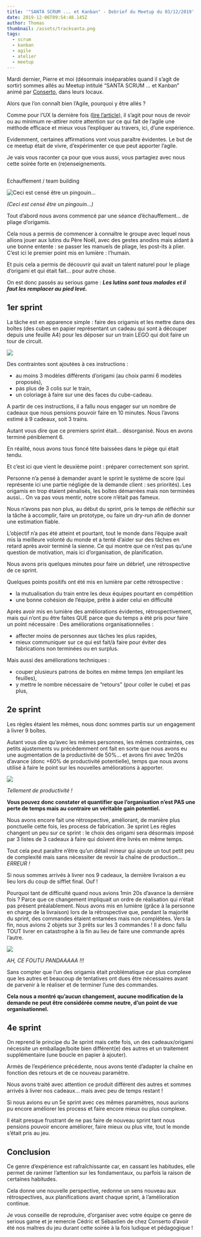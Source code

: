 ```yaml
---
title: '"SANTA SCRUM ... et Kanban" - Debrief du Meetup du 03/12/2019'
date: 2019-12-06T09:54:48.145Z
author: Thomas
thumbnail: /assets/tracksanta.png
tags:
  - scrum
  - kanban
  - agile
  - atelier
  - meetup
---
```

Mardi dernier, Pierre et moi (désormais inséparables quand il s’agit de sortir) sommes allés au Meetup intitulé “SANTA SCRUM ... et Kanban” animé par [Conserto](https://conserto.pro/), dans leurs locaux.

Alors que l’on connaît bien l’Agile, pourquoi y être allés ? 

Comme pour l’UX la dernière fois ([lire l’article](https://www.commit42.com/blog/l-importance-de-l-ui-ux-pour-developper-rapidement-son-business-debrief-du-meetup-du-21-11-19/)), il s’agit pour nous de revoir ou au minimum re-attirer notre attention sur ce qui fait de l’agile une méthode efficace et mieux vous l’expliquer au travers, ici, d’une expérience.

Evidemment, certaines affirmations vont vous paraître évidentes. Le but de ce meetup était de vivre, d’expérimenter ce que peut apporter l’agile.

Je vais vous raconter ça pour que vous aussi, vous partagiez avec nous cette soirée forte en (re)enseignements. 

## 
Echauffement / team building



![Ceci est censé être un pingouin…](/assets/origamipingouin.png "(Ceci est censé être un pingouin…)")

_(Ceci est censé être un pingouin…)_


Tout d’abord nous avons commencé par une séance d’échauffement… de pliage d’origamis.

Cela nous a permis de commencer à connaître le groupe avec lequel nous allions jouer aux lutins du Père Noël, avec des gestes anodins mais aidant à une bonne entente : se passer les manuels de pliage, les post-its à plier. 
C’est ici le premier point mis en lumière : l’humain.

Et puis cela a permis de découvrir qui avait un talent naturel pour le pliage d’origami et qui était fait… pour autre chose.

On est donc passés au serious game : **_Les lutins sont tous malades et il faut les remplacer au pied levé._** 

## 1er sprint

La tâche est en apparence simple : faire des origamis et les mettre dans des boîtes (des cubes en papier représentant un cadeau qui sont à découper depuis une feuille A4) pour les déposer sur un train LEGO qui doit faire un tour de circuit.

![](/assets/tracksanta.png)

Des contraintes sont ajoutées à ces instructions : 
- au moins 3 modèles différents d’origami (au choix parmi 6 modèles proposés), 
- pas plus de 3 colis sur le train, 
- un coloriage à faire sur une des faces du cube-cadeau.

A partir de ces instructions, il a fallu nous engager sur un nombre de cadeaux que nous pensions pouvoir faire en 10 minutes. Nous l’avons estimé à 9 cadeaux, soit 3 trains.

Autant vous dire que ce premiers sprint était… désorganisé. Nous en avons terminé péniblement 6.

En réalité, nous avons tous foncé tête baissées dans le piège qui était tendu.

Et c’est ici que vient le deuxième point : préparer correctement son sprint.

Personne n’a pensé à demander avant le sprint le système de score (qui représente ici une partie négligée de la demande client : ses priorités). Les origamis en trop étaient pénalisés, les boîtes démarrées mais non terminées aussi... On va pas vous mentir, notre score n’était pas fameux. 

Nous n’avons pas non plus, au début du sprint, pris le temps de réfléchir sur la tâche à accomplir, faire un prototype, ou faire un dry-run afin de donner une estimation fiable.

L’objectif n’a pas été atteint et pourtant, tout le monde dans l’équipe avait mis la meilleure volonté du monde et a tenté d’aider sur des tâches en retard après avoir terminé la sienne.
Ce qui montre que ce n’est pas qu’une question de motivation, mais ici d’organisation, de planification.

Nous avons pris quelques minutes pour faire un débrief, une rétrospective de ce sprint. 

Quelques points positifs ont été mis en lumière par cette rétrospective :
- la mutualisation du train entre les deux équipes pourtant en compétition
- une bonne cohésion de l’équipe, prête à aider celui en difficulté

Après avoir mis en lumière des améliorations évidentes, rétrospectivement, mais qui n’ont pu être faites QUE parce que du temps a été pris pour faire un point nécessaire : 
Des améliorations organisationnelles :
- affecter moins de personnes aux tâches les plus rapides, 
- mieux communiquer sur ce qui est fait/à faire pour éviter des fabrications non terminées ou en surplus.

Mais aussi des améliorations techniques :
- couper plusieurs patrons de boites en même temps (en empilant les feuilles), 
- y mettre le nombre nécessaire de “retours” (pour coller le cube) et pas plus, 

## 2e sprint

Les règles étaient les mêmes, nous donc sommes partis sur un engagement à livrer 9 boîtes.

Autant vous dire qu’avec les mêmes personnes, les mêmes contraintes, ces petits ajustements vu précédemment ont fait en sorte que nous avons eu une augmentation de la productivité de 50%... et avons fini avec 1m20s d’avance (donc +60% de productivité potentielle), temps que nous avons utilisé à faire le point sur les nouvelles améliorations à apporter.

![](/assets/santaproductivity.png)

_Tellement de productivité !_

**Vous pouvez donc constater et quantifier que l’organisation n’est PAS une perte de temps mais au contraire un véritable gain potentiel.**

Nous avons encore fait une rétrospective, améliorant, de manière plus ponctuelle cette fois, les process de fabrication.
3e sprint
Les règles changent un peu sur ce sprint : le choix des origami sera désormais imposé par 3 listes de 3 cadeaux à faire qui doivent être livrés en même temps.

Tout cela peut paraître n’être qu’un détail mineur qui ajoute un tout petit peu de complexité mais sans nécessiter de revoir la chaîne de production… _ERREUR !_

Si nous sommes arrivés à livrer nos 9 cadeaux, la dernière livraison a eu lieu lors du coup de sifflet final. Ouf !

Pourquoi tant de difficulté quand nous avions 1min 20s d’avance la dernière fois ? 
Parce que ce changement impliquait un ordre de réalisation qui n’était pas présent préalablement. 
Nous avons mis en lumière (grâce à la personne en charge de la livraison) lors de la rétrospective que, pendant la majorité du sprint, des commandes étaient entamées mais non complétées. Vers la fin, nous avions 2 objets sur 3 prêts sur les 3 commandes !
Il a donc fallu TOUT livrer en catastrophe à la fin au lieu de faire une commande après l’autre.

![](/assets/origamimodels.png)

_AH, CE FOUTU PANDAAAAA !!!_

Sans compter que l’un des origamis était problématique car plus complexe que les autres et beaucoup de tentatives ont dues être nécessaires avant de parvenir à le réaliser et de terminer l’une des commandes.

**Cela nous a montré qu’aucun changement, aucune modification de la demande ne peut être considérée comme neutre, d’un point de vue organisationnel.**

## 4e sprint

On reprend le principe du 3e sprint mais cette fois, un des cadeaux/origami nécessite un emballage/boite bien différent(e) des autres et un traitement supplémentaire (une boucle en papier à ajouter).

Armés de l’expérience précédente, nous avons tenté d’adapter la chaîne en fonction des retours et de ce nouveau paramètre.

Nous avons traité avec attention ce produit différent des autres et sommes arrivés à livrer nos cadeaux… mais avec peu de temps restant !

Si nous avions eu un 5e sprint avec ces mêmes paramètres, nous aurions pu encore améliorer les process et faire encore mieux ou plus complexe.

Il était presque frustrant de ne pas faire de nouveau sprint tant nous pensions pouvoir encore améliorer, faire mieux ou plus vite, tout le monde s’était pris au jeu.

## Conclusion

Ce genre d’expérience est rafraîchissante car, en cassant les habitudes, elle permet de ranimer l’attention sur les fondamentaux, ou parfois la raison de certaines habitudes.

Cela donne une nouvelle perspective, redonne un sens nouveau aux rétrospectives, aux planifications avant chaque sprint, à l’amélioration continue.

Je vous conseille de reproduire, d’organiser avec votre équipe ce genre de serious game et je remercie Cédric et Sébastien de chez Conserto d’avoir été nos maîtres du jeu durant cette soirée à la fois ludique et pédagogique !
